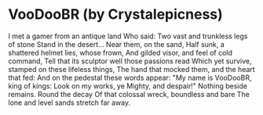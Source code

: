 # VooDooBR (by Crystalepicness)

I met a gamer from an antique land
Who said: Two vast and trunkless legs of stone
Stand in the desert... Near them, on the sand,
Half sunk, a shattered helmet lies, whose frown,
And gilded visor, and feel of cold command,
Tell that its sculptor well those passions read
Which yet survive, stamped on these lifeless things,
The hand that mocked them, and the heart that fed:
And on the pedestal these words appear:
"My name is VooDooBR, king of kings:
Look on my works, ye
Mighty, and despair!"
Nothing beside remains. Round the decay
Of that colossal wreck, boundless and bare
The lone and level sands stretch far away.
